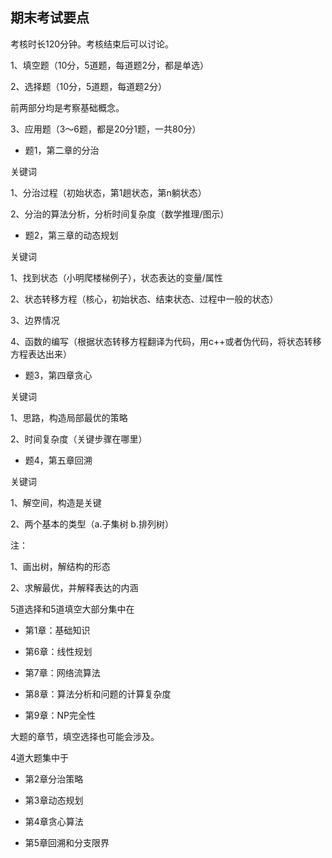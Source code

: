 ## 期末考试要点

考核时长120分钟。考核结束后可以讨论。

1、填空题（10分，5道题，每道题2分，都是单选）

2、选择题（10分，5道题，每道题2分）

前两部分均是考察基础概念。

3、应用题（3～6题，都是20分1题，一共80分）

- 题1，第二章的分治

关键词

1、分治过程（初始状态，第1趟状态，第n躺状态）

2、分治的算法分析，分析时间复杂度（数学推理/图示）

- 题2，第三章的动态规划

关键词

1、找到状态（小明爬楼梯例子），状态表达的变量/属性

2、状态转移方程（核心，初始状态、结束状态、过程中一般的状态）

3、边界情况

4、函数的编写（根据状态转移方程翻译为代码，用c++或者伪代码，将状态转移方程表达出来）

- 题3，第四章贪心

关键词

1、思路，构造局部最优的策略

2、时间复杂度（关键步骤在哪里）

- 题4，第五章回溯

关键词

1、解空间，构造是关键

2、两个基本的类型（a.子集树 b.排列树）

注：

1、画出树，解结构的形态

2、求解最优，并解释表达的内涵

5道选择和5道填空大部分集中在

- 第1章：基础知识

- 第6章：线性规划

- 第7章：网络流算法

- 第8章：算法分析和问题的计算复杂度

- 第9章：NP完全性

大题的章节，填空选择也可能会涉及。

4道大题集中于

- 第2章分治策略

- 第3章动态规划

- 第4章贪心算法

- 第5章回溯和分支限界